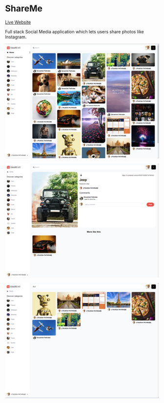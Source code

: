 ShareMe
=======

[Live Website](https://utkarsh-pathrabe-shareme.netlify.app/)  

Full stack Social Media application which lets users share photos like Instagram.

![Main Page](./assets/main-page.png)  

![Details Page](./assets/details-page.png)  

![Search Page](./assets/search-page.png)  

